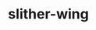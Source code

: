 ---
id: 988
title: slither-wing
types: [bug,fighting]
image: https://raw.githubusercontent.com/PokeAPI/sprites/master/sprites/pokemon/988.png
---